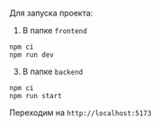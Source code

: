 Для запуска проекта:
1. В папке `frontend`
```
npm ci
npm run dev
```
3. В папке `backend`
```
npm ci
npm run start
```

Переходим на `http://localhost:5173`
